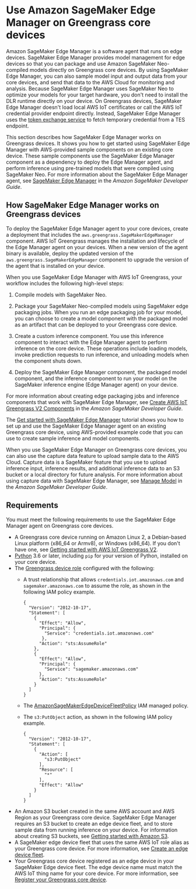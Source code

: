 # Use Amazon SageMaker Edge Manager on Greengrass core devices<a name="use-sagemaker-edge-manager"></a>

Amazon SageMaker Edge Manager is a software agent that runs on edge devices\. SageMaker Edge Manager provides model management for edge devices so that you can package and use Amazon SageMaker Neo\-compiled models directly on Greengrass core devices\. By using SageMaker Edge Manager, you can also sample model input and output data from your core devices, and send that data to the AWS Cloud for monitoring and analysis\. Because SageMaker Edge Manager uses SageMaker Neo to optimize your models for your target hardware, you don't need to install the DLR runtime directly on your device\. On Greengrass devices, SageMaker Edge Manager doesn't load local AWS IoT certificates or call the AWS IoT credential provider endpoint directly\. Instead, SageMaker Edge Manager uses the [token exchange service](token-exchange-service-component.md) to fetch temporary credential from a TES endpoint\. 

This section describes how SageMaker Edge Manager works on Greengrass devices\. It shows you how to get started using SageMaker Edge Manager with AWS\-provided sample components on an existing core device\. These sample components use the SageMaker Edge Manager component as a dependency to deploy the Edge Manager agent, and perform inference using pre\-trained models that were compiled using SageMaker Neo\. For more information about the SageMaker Edge Manager agent, see [SageMaker Edge Manager](https://docs.aws.amazon.com/sagemaker/latest/dg/edge.html) in the *Amazon SageMaker Developer Guide*\.



## How SageMaker Edge Manager works on Greengrass devices<a name="how-to-use-sdge-manager-with-greengrass"></a>

To deploy the SageMaker Edge Manager agent to your core devices, create a deployment that includes the `aws.greengrass.SageMakerEdgeManager` component\. AWS IoT Greengrass manages the installation and lifecycle of the Edge Manager agent on your devices\. When a new version of the agent binary is available, deploy the updated version of the `aws.greengrass.SageMakerEdgeManager` component to upgrade the version of the agent that is installed on your device\. 

When you use SageMaker Edge Manager with AWS IoT Greengrass, your workflow includes the following high\-level steps:

1. Compile models with SageMaker Neo\.

1. Package your SageMaker Neo\-compiled models using SageMaker edge packaging jobs\. When you run an edge packaging job for your model, you can choose to create a model component with the packaged model as an artifact that can be deployed to your Greengrass core device\. 

1. Create a custom inference component\. You use this inference component to interact with the Edge Manager agent to perform inference on the core device\. These operations include loading models, invoke prediction requests to run inference, and unloading models when the component shuts down\. 

1. Deploy the SageMaker Edge Manager component, the packaged model component, and the inference component to run your model on the SageMaker inference engine \(Edge Manager agent\) on your device\.

For more information about creating edge packaging jobs and inference components that work with SageMaker Edge Manager, see [Create AWS IoT Greengrass V2 Components](https://docs.aws.amazon.com/sagemaker/latest/dg/edge-greengrass-custom-component.html.html) in the *Amazon SageMaker Developer Guide*\.

The [Get started with SageMaker Edge Manager](get-started-with-edge-manager-on-greengrass.md) tutorial shows you how to set up and use the SageMaker Edge Manager agent on an existing Greengrass core device, using AWS\-provided example code that you can use to create sample inference and model components\. 

When you use SageMaker Edge Manager on Greengrass core devices, you can also use the capture data feature to upload sample data to the AWS Cloud\. Capture data is a SageMaker feature that you use to upload inference input, inference results, and additional inference data to an S3 bucket or a local directory for future analysis\. For more information about using capture data with SageMaker Edge Manager, see [Manage Model](https://docs.aws.amazon.com/sagemaker/latest/dg/edge-manage-model.html#edge-manage-model-capturedata) in the *Amazon SageMaker Developer Guide*\.

## Requirements<a name="greengrass-edge-manager-agent-requirements"></a>

You must meet the following requirements to use the SageMaker Edge Manager agent on Greengrass core devices\.<a name="sm-edge-manager-component-reqs"></a>
+ <a name="sm-req-core-device"></a>A Greengrass core device running on Amazon Linux 2, a Debian\-based Linux platform \(x86\_64 or Armv8\), or Windows \(x86\_64\)\. If you don't have one, see [Getting started with AWS IoT Greengrass V2](getting-started.md)\.
+ <a name="sm-req-python"></a>[Python](https://www.python.org/downloads/) 3\.6 or later, including `pip` for your version of Python, installed on your core device\.
+ The [Greengrass device role](device-service-role.md) configured with the following: 
  + <a name="sm-req-iam-trust-relationship"></a>A trust relationship that allows `credentials.iot.amazonaws.com` and `sagemaker.amazonaws.com` to assume the role, as shown in the following IAM policy example\.

    ```
    { 
      "Version": "2012-10-17",
      "Statement": [ 
        { 
          "Effect": "Allow", 
          "Principal": {
            "Service": "credentials.iot.amazonaws.com"
           }, 
          "Action": "sts:AssumeRole" 
        },
        { 
          "Effect": "Allow", 
          "Principal": {
            "Service": "sagemaker.amazonaws.com"
          }, 
          "Action": "sts:AssumeRole" 
        } 
      ] 
    }
    ```
  + <a name="sm-req-iam-sagemanakeredgedevicefleetpolicy"></a>The [AmazonSageMakerEdgeDeviceFleetPolicy](https://console.aws.amazon.com/iam/home#/policies/arn:aws:iam::aws:policy/service-role/AmazonSageMakerEdgeDeviceFleetPolicy) IAM managed policy\.
  + <a name="sm-req-iam-s3-putobject"></a>The `s3:PutObject` action, as shown in the following IAM policy example\.

    ```
    {
      "Version": "2012-10-17",
      "Statement": [
        {
          "Action": [
            "s3:PutObject"
          ],
          "Resource": [
            "*"
          ],
          "Effect": "Allow"
        }
      ]
    }
    ```
+ <a name="sm-req-s3-bucket"></a>An Amazon S3 bucket created in the same AWS account and AWS Region as your Greengrass core device\. SageMaker Edge Manager requires an S3 bucket to create an edge device fleet, and to store sample data from running inference on your device\. For information about creating S3 buckets, see [Getting started with Amazon S3](https://docs.aws.amazon.com/AmazonS3/latest/userguide/GetStartedWithS3.html)\.
+ <a name="sm-req-edge-device-fleet"></a>A SageMaker edge device fleet that uses the same AWS IoT role alias as your Greengrass core device\. For more information, see [Create an edge device fleet](get-started-with-edge-manager-on-greengrass.md#create-edge-device-fleet-for-greengrass)\.
+ <a name="sm-req-edge-device"></a>Your Greengrass core device registered as an edge device in your SageMaker Edge device fleet\. The edge device name must match the AWS IoT thing name for your core device\. For more information, see [Register your Greengrass core device](get-started-with-edge-manager-on-greengrass.md#register-greengrass-core-device-in-sme)\.